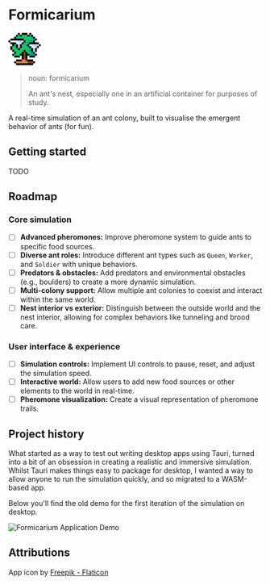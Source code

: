 # Formicarium

![Formicarium App Icon](packages/core/icons/64x64.png)

> noun: formicarium
>
> An ant's nest, especially one in an artificial container for purposes of study.

A real-time simulation of an ant colony, built to visualise the emergent behavior of ants (for fun).

## Getting started

TODO

## Roadmap

### Core simulation
- [ ] **Advanced pheromones:** Improve pheromone system to guide ants to specific food sources.
- [ ] **Diverse ant roles:** Introduce different ant types such as `Queen`, `Worker`, and `Soldier` with unique behaviors.
- [ ] **Predators & obstacles:** Add predators and environmental obstacles (e.g., boulders) to create a more dynamic simulation.
- [ ] **Multi-colony support:** Allow multiple ant colonies to coexist and interact within the same world.
- [ ] **Nest interior vs exterior:** Distinguish between the outside world and the nest interior, allowing for complex behaviors like tunneling and brood care.

### User interface & experience
- [ ] **Simulation controls:** Implement UI controls to pause, reset, and adjust the simulation speed.
- [ ] **Interactive world:** Allow users to add new food sources or other elements to the world in real-time.
- [ ] **Pheromone visualization:** Create a visual representation of pheromone trails.

## Project history

What started as a way to test out writing desktop apps using Tauri, turned into a bit of an obsession in creating a realistic and immersive simulation. Whilst Tauri makes things easy to package for desktop, I wanted a way to allow anyone to run the simulation quickly, and so migrated to a WASM-based app.

Below you'll find the old demo for the first iteration of the simulation on desktop.

![Formicarium Application Demo](docs/v1.0_demo.gif)

## Attributions

App icon by [Freepik - Flaticon](https://www.flaticon.com/authors/freepik)

